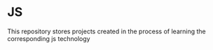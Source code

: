 # JS
This repository stores projects created in the process of learning the corresponding js technology
